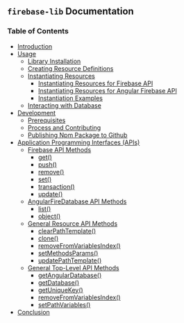 ## `firebase-lib` Documentation

### Table of Contents

* [Introduction](./docs/00-introduction.md)
* [Usage](./docs/01-installation.md)
  * [Library Installation](./docs/01-installation)
  * [Creating Resource Definitions](./docs/02-creating-resource-definitions.md)
  * [Instantiating Resources](./docs/03-instantiating-resources.md)
    * [Instantiating Resources for Firebase API](./docs/04instantiating-for-firebase-api.md)
    * [Instantiating Resources for Angular Firebase API](./docs/05-instantiating-for-angular-api.md)
    * [Instantiation Examples]('./docs/06-instantiation-examples.md')
  * [Interacting with Database]()
* [Development]()
  * [Prerequisites]()
  * [Process and Contributing]()
  * [Publishing Npm Package to Github]()
* [Application Programming Interfaces (APIs)]()
  * [Firebase API Methods]()
    * [get()]()
    * [push()]()
    * [remove()]()
    * [set()]()
    * [transaction()]()
    * [update()]()
  * [AngularFireDatabase API Methods]()
    * [list()]()
    * [object()]()
  * [General Resource API Methods]()
    * [clearPathTemplate()]()
    * [clone()]()
    * [removeFromVariablesIndex()]()
    * [setMethodsParams()]()
    * [updatePathTemplate()]()
  * [General Top-Level API Methods]()
    * [getAngularDatabase()]()
    * [getDatabase()]()
    * [getUniqueKey()]()
    * [removeFromVariablesIndex()]()
    * [setPathVariables()]()
* [Conclusion]()

